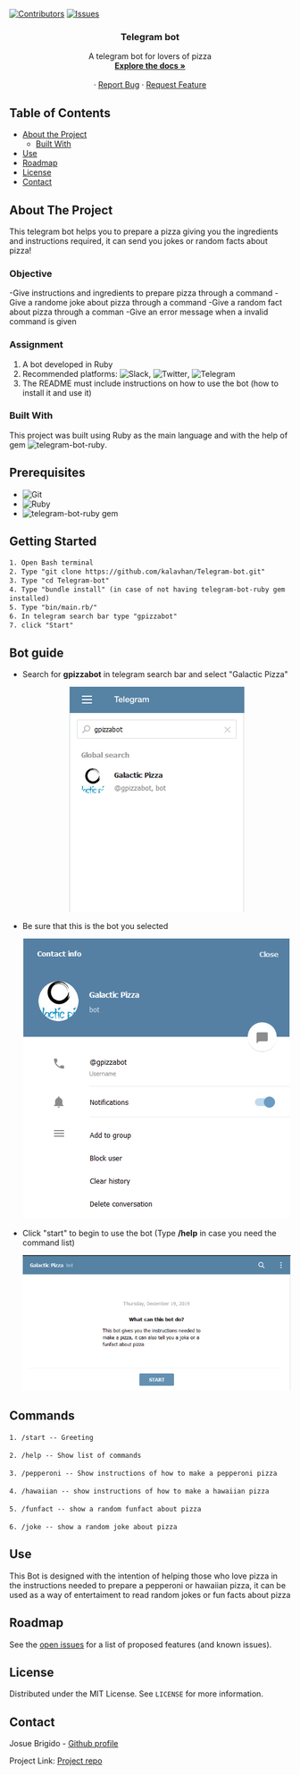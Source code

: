 [![Contributors][contributors-shield]][contributors-url]
[![Issues][issues-shield]][issues-url]
<br />
<p align="center">
 
  <h3 align="center">Telegram bot</h3>
  <p align="center">
    A telegram bot for lovers of pizza
    <br />
    <a href="https://github.com/kalavhan/Telegram-bot/tree/feature-developer"><strong>Explore the docs »</strong></a>
    <br />
    <br />
    ·
    <a href="https://github.com/kalavhan/Telegram-bot/issues">Report Bug</a>
    ·
    <a href="https://github.com/kalavhan/Telegram-bot/issues">Request Feature</a>
  </p>
</p>


<!-- TABLE OF CONTENTS -->
## Table of Contents

* [About the Project](#about-the-project)
  * [Built With](#built-with)
* [Use](#use)
* [Roadmap](#roadmap)
* [License](#license)
* [Contact](#contact)



<!-- ABOUT THE PROJECT -->
## About The Project

This telegram bot helps you to prepare a pizza giving you the ingredients and instructions required, it can send you jokes or random facts about pizza! 

### Objective

 -Give instructions and ingredients to prepare pizza through a command
 -Give a randome joke about pizza through a command
 -Give a random fact about pizza through a comman
 -Give an error message when a invalid command is given
 
### Assignment

  1. A bot developed in Ruby
  2. Recommended platforms: ![Slack](https://github.com/slack-ruby/slack-ruby-bot), ![Twitter](https://github.com/muffinista/chatterbot), ![Telegram](https://github.com/atipugin/telegram-bot-ruby)
  3. The README must include instructions on how to use the bot (how to install it and use it)
    

### Built With

This project was built using Ruby as the main language and with the help of gem ![telegram-bot-ruby](https://github.com/atipugin/telegram-bot-ruby). 

## Prerequisites
 - ![Git](https://git-scm.com/downloads)
 - ![Ruby](https://www.ruby-lang.org/en/downloads/)
 - ![telegram-bot-ruby gem](https://github.com/atipugin/telegram-bot-ruby)


## Getting Started

    1. Open Bash terminal
    2. Type "git clone https://github.com/kalavhan/Telegram-bot.git"
    3. Type "cd Telegram-bot"
    4. Type "bundle install" (in case of not having telegram-bot-ruby gem installed) 
    5. Type "bin/main.rb/"
    6. In telegram search bar type "gpizzabot"
    7. click "Start"

## Bot guide
- Search for **gpizzabot** in telegram search bar and select "Galactic Pizza"
  <p align="center">
    <img src="images/botsearch.png">
  </p>
- Be sure that this is the bot you selected
  <p align="center">
    <img src="images/botinfo.png">
  </p>
- Click "start" to begin to use the bot (Type **/help** in case you need the command list)
  <p align="center">
    <img src="images/botstart.png">
  </p>

## Commands
    1. /start -- Greeting

    2. /help -- Show list of commands

    3. /pepperoni -- Show instructions of how to make a pepperoni pizza

    4. /hawaiian -- show instructions of how to make a hawaiian pizza

    5. /funfact -- show a random funfact about pizza

    6. /joke -- show a random joke about pizza

## Use
This Bot is designed with the intention of helping those who love pizza in the instructions needed to prepare a pepperoni or hawaiian pizza, it can be used as a way of entertaiment to read random jokes or fun facts about pizza

<!-- ROADMAP -->
## Roadmap

See the [open issues](https://github.com/kalavhan/Telegram-bot/issues/issues) for a list of proposed features (and known issues).


<!-- LICENSE -->
## License

Distributed under the MIT License. See `LICENSE` for more information.

<!-- CONTACT -->
## Contact
Josue Brigido - [Github profile](https://github.com/kalavhan)

Project Link: [Project repo](https://github.com/kalavhan/Telegram-bot/)

<!-- MARKDOWN LINKS & IMAGES -->
<!-- https://www.markdownguide.org/basic-syntax/#reference-style-links -->
[contributors-shield]: https://img.shields.io/badge/Contributors-2-%2300ff00
[contributors-url]: https://github.com/kalavhan/Telegram-bot/graphs/contributors
[issues-shield]: https://img.shields.io/badge/issues-0-%2300ff00
[issues-url]: https://github.com/kalavhan/Telegram-bot/issues

